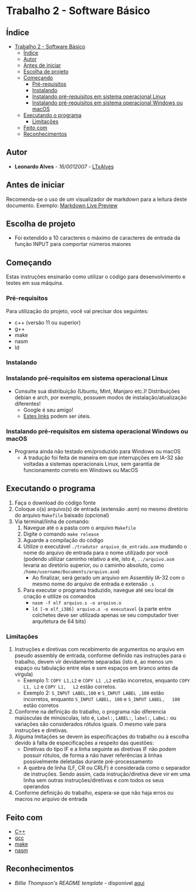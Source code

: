 # Trabalho 2 - Software Básico

## Índice
- [Trabalho 2 - Software Básico](#trabalho-2---software-básico)
  - [Índice](#índice)
  - [Autor](#autor)
  - [Antes de iniciar](#antes-de-iniciar)
  - [Escolha de projeto](#escolha-de-projeto)
  - [Começando](#começando)
    - [Pré-requisitos](#pré-requisitos)
    - [Instalando](#instalando)
    - [Instalando pré-requisitos em sistema operacional Linux](#instalando-pré-requisitos-em-sistema-operacional-linux)
    - [Instalando pré-requisitos em sistema operacional Windows ou macOS](#instalando-pré-requisitos-em-sistema-operacional-windows-ou-macos)
  - [Executando o programa](#executando-o-programa)
    - [Limitações](#limitações)
  - [Feito com](#feito-com)
  - [Reconhecimentos](#reconhecimentos)

## Autor

* **Leonardo Alves** - *16/0012007* - [LTxAlves](https://github.com/LTxAlves "GitHub de Leonardo")

## Antes de iniciar

Recomenda-se o uso de um visualizador de markdown para a leitura deste documento. Exemplo: [Markdown Live Preview](https://markdownlivepreview.com/)

## Escolha de projeto

* Foi extendido a 10 caracteres o máximo de caracteres de entrada da função INPUT para comportar números maiores

## Começando

Estas instruções ensinarão como utilizar o código para desenvolvimento e testes em sua máquina.

### Pré-requisitos

Para utilização do projeto, você vai precisar dos seguintes:

* c++ (versão 11 ou superior)
* g++
* make
* nasm
* ld

### Instalando

### Instalando pré-requisitos em sistema operacional Linux

* Consulte sua distribuição (Ubuntu, Mint, Manjaro etc.)! Distribuições debian e arch, por exemplo, possuem modos de instalação/atualização diferentes!
  * Google é seu amigo!
  * [Estes links](#feito-com) podem ser úteis.

### Instalando pré-requisitos em sistema operacional Windows ou macOS

* Programa ainda não testado em/produzido para Windows ou macOS
  * A tradução foi feita de maneira em que interrupções em IA-32 são voltadas a sistemas operacionais Linux, sem garantia de funcionamento correto em Windows ou MacOS

## Executando o programa

1. Faça o download do código fonte
2. Coloque o(s) arquivo(s) de entrada (extensão .asm) no mesmo diretório do arquivo `Makefile` baixado (opcional)
3. Via terminal/linha de comando:
   1. Navegue até o a pasta com o arquivo `Makefile`
   2. Digite o comando `make release`
   3. Aguarde a compilação do código
   4. Utilize o executável `./tradutor arquivo_de_entrada.asm` mudando o nome do arquivo de entrada para o nome utilizado por você (podendo utilizar caminho relativo a ele, isto é, `../arquivo.asm` levaria ao diretório superior, ou o caminho absoluto, como `/home/username/Documents/arquivo.asm`)
       - Ao finalizar, será gerado um arquivo em Assembly IA-32 com o mesmo nome do arquivo de entrada e extensão `.s`
   5. Para executar o programa traduzido, navegue até seu local de criação e utilize os comandos
       - `nasm -f elf arquivo.s -o arquivo.o`
       - `ld [-m elf_i386] arquivo.o -o executavel` (a parte entre colchetes deve ser utilizada apenas se seu computador tiver arquitetura de 64 bits)

### Limitações

1. Instruções e diretivas com recebimento de argumentos no arquivo em pseudo assembly de entrada, conforme definido nas instruções para o trabalho, devem vir devidamente separadas (isto é, ao menos um espaço ou tabulação entre elas e sem espaços em branco antes da vírgula)
   - Exemplo 1: `COPY L1,L2` e `COPY L1 ,L2` estão incorretos, enquanto `COPY L1, L2` e `COPY L1,`&nbsp;&nbsp;&nbsp;&nbsp;&nbsp;`L2` estão corretos.
   - Exemplo 2: `S_INPUT LABEL,100` e `S_INPUT LABEL ,100` estão incorretos, enquanto `S_INPUT LABEL, 100` e `S_INPUT LABEL,`&nbsp;&nbsp;&nbsp;&nbsp;&nbsp;`100` estão corretos
2. Conforme na definição do trabalho, o programa não diferencia maiúsculas de minúsculas, isto é, `Label:`, `LABEL:`, `label:`, `LaBeL:` ou variações são considerados rótulos iguais. O mesmo vale para instruções e diretivas.
3. Alguma lmitações se devem às especificações do trabalho ou à escolha devido à falta de especificações a respeito das questões:
    - Diretivas do tipo IF e a linha seguinte as diretivas IF não podem possuir rótulos, de forma a não haver referências à linhas possivelmente deletadas durante pré-processamento
    - A quebra de linha (LF, CR ou CRLF) é considerada como o separador de instruções. Sendo assim, cada instrução/diretiva deve vir em uma linha sem outras instruções/diretivas e com todos os seus operandos
4. Conforme definição do trabalho, espera-se que não haja erros ou macros no arquivo de entrada

## Feito com

* [C++](https://www.cplusplus.com/)
* [gcc](https://gcc.gnu.org/)
* [make](https://www.gnu.org/software/make/manual/make.html)
* [nasm](https://www.nasm.us/)

## Reconhecimentos

* *Billie Thompson's README template* - disponível [aqui](https://gist.github.com/PurpleBooth/109311bb0361f32d87a2#file-readme-template-md)
